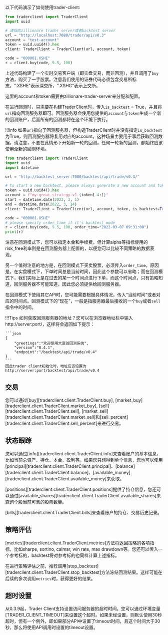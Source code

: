 以下代码演示了如何使用trader-client:

```python
from traderclient import TraderClient
import uuid

# 请指向zillionare trader server或者backtest server
url = "http://localhost:7080/trader/api/v0.3"
account = "test-account"
token = uuid.uuid4().hex
client: TraderClient = TraderClient(url, account, token)

code = "000001.XSHE"
r = client.buy(code, 9.5, 100)
```

上述代码构建了一个实时交易客户端（即实盘交易，而非回测），并且调用了`buy`方法，购买了一手股票。注意我们使用的证券代码必须包含交易所标志。".XSHE"表示深交所，".XSHG"表示上交所。

这里的account和token需要由zillionare-trader-server来分配和配置。

在进行回测时，只需要在构建TraderClient时，传入`is_backtest` = True，并且将`url`指向回测服务器即可。回测服务器会使用您提供的`account`与`token`生成一个新的回测账户，后面所有的回测都将在这个环境下执行。

!!!info
    如果`url`指向了回测服务器，但构造TraderClient时并没有指定`is_backtest`为True，则回测服务器将复用对应的account。这种场景主要用于事后获取回测数据，请注意，不要在此情形下开始新一轮的回测。任何一轮新的回测，都始终应该使用全新的回测环境。

```python
from traderclient import TraderClient
import uuid
import datetime

url = "http://backtest_server:7080/backtest/api/trade/v0.3/"

# to start a new backtest, please always generate a new account and token
token = uuid.uuid4().hex
account = f"my-great-strategy-v1-{token[-4:]}"
start = datetime.date(2022, 3, 1)
end = datetime.date(2022, 3, 14)
client: TraderClient = TraderClient(url, account, token, is_backtest=True, start = start, end=end)

code = "000001.XSHE"
# please specify order_time if it's backtest mode
r = client.buy(code, 9.5, 100, order_time="2022-03-07 09:31:00")
print(r)
```
注意在回测模式下，您可以指定本金和手续费，但计算alpha等指标使用的risk_free利率则是在回测服务器上配置的，以便您可以比较不同策略的数据表现。

另一个值得注意的地方是，在回测模式下买卖股票，必须传入`order_time`，原因是，在实盘模式下，下单时间总是当前时间，因此这个参数可以省略；而在回测模式下，我们实际上是在过去的某一个时间点进行下单，而这个时间点，只有策略知道，回测服务器不可能知道，因此您必须提供给回测服务器。

在回测模式下使用其它API时，您可能需要根据具体情况，传入“当前时间”或者对应的时间点。回测模式下的“现在”，一般是指服务器最后接收的一个`buy`或者`sell`指令中的时间。

!!!Tips
    如何获取回测服务器的地址？您可以在浏览器地址栏中输入http://server:port/，这样将会返回如下提示：

    ```json
    {
        "greetings":"欢迎使用大富翁回测系统",
        "version":"0.4.1",
        "endpoint":"/backtest/api/trade/v0.4"
    }
    ```
    因此trader client初始化时，地址应该设置为http://server:port/backtest/api/trade/v0.4

## 交易

您可以通过[buy][traderclient.client.TraderClient.buy], [market_buy][traderclient.client.TraderClient.market_buy], [sell][traderclient.client.TraderClient.sell], [market_sell][traderclient.client.TraderClient.market_sell]和[sell_percent][traderclient.client.TraderClient.sell_percent]来进行交易。

## 状态跟踪

您可以通过[info][traderclient.client.TraderClient.info]来查看账户的基本信息，比如当前总资产、持仓、本金、盈利等。如果您只想得到单个信息，您也可以使用[principal][traderclient.client.TraderClient.principal]、[balance][traderclient.client.TraderClient.balance]、[available_money][traderclient.client.TraderClient.available_money]来获取。

[positions][traderclient.client.TraderClient.positions]提供了持仓信息，您还可以通过[available_shares][traderclient.client.TraderClient.available_shares]来查询个股当前可售的股票数量。

[bills][traderclient.client.TraderClient.bills]来查看账户的持仓、交易历史记录。
## 策略评估

[metrics][traderclient.client.TraderClient.metrics]方法将返回策略的各项指标，比如sharpe, sortino, calmar, win rate, max drawdown等。您还可以传入一个参考标的，backtest将对参考标的也同样计算上述指标。

在进行策略评估之前，推荐调用[stop_backtest][traderclient.client.TraderClient.stop_backtest]方法冻结回测结果。这样可能在后续的多次调用`metrics`时，获得更好的结果。

## 超时设置
从0.3.9起，Trader Client支持设置访问服务器的超时时间。您可以通过环境变量[TRADER_CLIENT_TIMEOUT]来设置这个超时。如果未经设置，则默认使用30秒超时，但有一个例外，即如果部分API中设置了timeout时间，且这个时间大于30秒，那么将使用API调用时设置的timeout设置。
